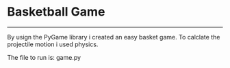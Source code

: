 # Basketball Game
----
By usign the PyGame library i created an easy basket game. 
To calclate the projectile motion i used physics. 

The file to run is: game.py
